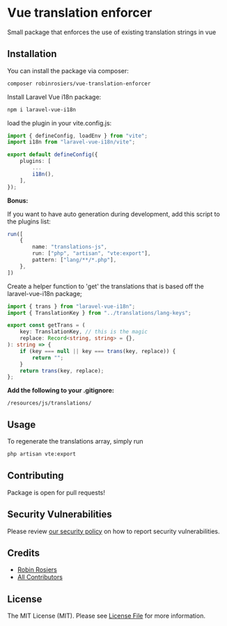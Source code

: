# Vue translation enforcer
Small package that enforces the use of existing translation strings in vue

## Installation

You can install the package via composer:

```bash
composer robinrosiers/vue-translation-enforcer
```

Install Laravel Vue i18n package:
```bash
npm i laravel-vue-i18n
```

load the plugin in your vite.config.js:

```typescript
import { defineConfig, loadEnv } from "vite";
import i18n from "laravel-vue-i18n/vite";

export default defineConfig({
    plugins: [
        ...
        i18n(),
    ],
});

```

**Bonus:**

If you want to have auto generation during development, add this script to the plugins list:

```typescript
run([
    {
        name: "translations-js",
        run: ["php", "artisan", "vte:export"],
        pattern: ["lang/**/*.php"],
    },
])
```

Create a helper function to 'get' the translations that is based off the laravel-vue-i18n package;

```typescript
import { trans } from "laravel-vue-i18n";
import { TranslationKey } from "../translations/lang-keys";

export const getTrans = (
    key: TranslationKey, // this is the magic
    replace: Record<string, string> = {},
): string => {
    if (key === null || key === trans(key, replace)) {
        return "";
    }
    return trans(key, replace);
};
```

**Add the following to your .gitignore:**

```/resources/js/translations/```

## Usage

To regenerate the translations array, simply run 
```bash
php artisan vte:export
```

## Contributing

Package is open for pull requests!

## Security Vulnerabilities

Please review [our security policy](../../security/policy) on how to report security vulnerabilities.

## Credits

- [Robin Rosiers](https://github.com/robinrosiers)
- [All Contributors](../../contributors)

## License

The MIT License (MIT). Please see [License File](LICENSE.md) for more information.